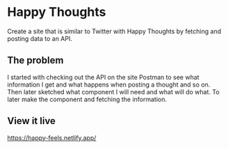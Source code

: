 # Happy Thoughts

Create a site that is similar to Twitter with Happy Thoughts by fetching and posting data to an API.

## The problem

I started with checking out the API on the site Postman to see what information I get and what happens when posting a thought and so on. Then later sketched what component I will need and what will do what. To later make the component and fetching the information. 

## View it live

https://happy-feels.netlify.app/

